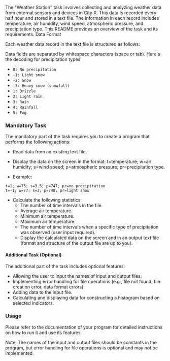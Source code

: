 The "Weather Station" task involves collecting and analyzing weather data from
external sensors and devices in City X. This data is recorded every half hour
and stored in a text file. The information in each record includes temperature,
air humidity, wind speed, atmospheric pressure, and precipitation type. This
README provides an overview of the task and its requirements. Data Format

Each weather data record in the text file is structured as follows:

Data fields are separated by whitespace characters (space or tab). Here's the
decoding for precipitation types:

- `0: No precipitation`
- `-1: Light snow`
- `-2: Snow`
- `-3: Heavy snow (snowfall)`
- `1: Drizzle`
- `2: Light rain`
- `3: Rain`
- `4: Rainfall`
- `5: Fog`

### Mandatory Task

The mandatory part of the task requires you to create a program that performs
the following actions:

- Read data from an existing text file.

- Display the data on the screen in the format: t=temperature; w=air humidity;
  s=wind speed; p=atmospheric pressure; pr=precipitation type.

- Example:

```
t=1; w=75; s=3.5; p=747; pr=no precipitation
t=-1; w=77; s=3; p=748; pr=light snow
```

- Calculate the following statistics:
  - The number of time intervals in the file.
  - Average air temperature.
  - Minimum air temperature.
  - Maximum air temperature.
  - The number of time intervals when a specific type of precipitation was
    observed (user input required).
  - Display the calculated data on the screen and in an output text file (format
    and structure of the output file are up to you).

#### Additional Task (Optional)

The additional part of the task includes optional features:

- Allowing the user to input the names of input and output files.
- Implementing error handling for file operations (e.g., file not found, file
  creation error, data format errors).
- Adding data to the input file.
- Calculating and displaying data for constructing a histogram based on selected
  indicators.

### Usage

Please refer to the documentation of your program for detailed instructions on
how to run it and use its features.

Note: The names of the input and output files should be constants in the
program, but error handling for file operations is optional and may not be
implemented.
